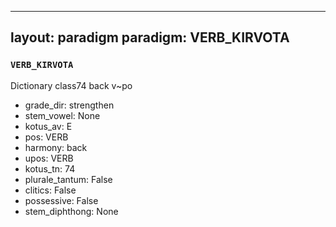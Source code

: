 
---
layout: paradigm
paradigm: VERB_KIRVOTA
---
### ` VERB_KIRVOTA `

Dictionary class74 back v~po
* grade_dir: strengthen
* stem_vowel: None
* kotus_av: E
* pos: VERB
* harmony: back
* upos: VERB
* kotus_tn: 74
* plurale_tantum: False
* clitics: False
* possessive: False
* stem_diphthong: None

